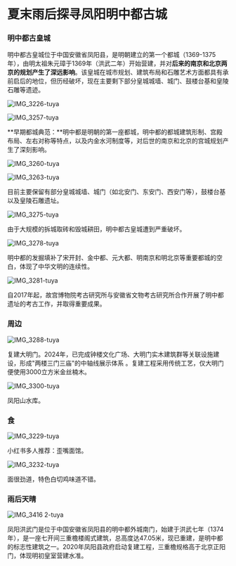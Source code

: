 # 夏末雨后探寻凤阳明中都古城



### 明中都古皇城

明中都古皇城位于中国安徽省凤阳县，是明朝建立的第一个都城（1369-1375年），由明太祖朱元璋于1369年（洪武二年）开始营建，并对**后来的南京和北京两京的规划产生了深远影响**。该皇城在城市规划、建筑布局和石雕艺术方面都具有承前启后的地位，但历经破坏，现在主要剩下部分皇城城墙、城门、鼓楼台基和皇陵石雕等遗迹。﻿

![IMG_3226-tuya](./assets/IMG_3226-tuya.jpeg)

![IMG_3257-tuya](./assets/IMG_3257-tuya.jpeg)

**早期都城典范：**明中都是明朝的第一座都城，明中都的都城建筑形制、宫殿布局、左右对称等特点，以及内金水河制度等，对后世的南京和北京的宫城规划产生了深刻影响。

![IMG_3260-tuya](./assets/IMG_3260-tuya.jpeg)

![IMG_3263-tuya](./assets/IMG_3263-tuya.jpeg)

目前主要保留有部分皇城城墙、城门（如北安门、东安门、西安门等），鼓楼台基以及皇陵石雕遗址。﻿

![IMG_3275-tuya](./assets/IMG_3275-tuya.jpeg)

由于大规模的拆城取砖和毁城耕田，明中都古皇城遭到严重破坏。﻿

![IMG_3278-tuya](./assets/IMG_3278-tuya.jpeg)

明中都的发掘填补了宋开封、金中都、元大都、明南京和明北京等重要都城的空白，体现了中华文明的连续性。

![IMG_3281-tuya](./assets/IMG_3281-tuya.jpeg)

自2017年起，故宫博物院考古研究所与安徽省文物考古研究所合作开展了明中都遗址的考古工作，并取得重要成果。﻿

### 周边

![IMG_3288-tuya](./assets/IMG_3288-tuya.jpeg)

复建大明门。2024年，已完成钟楼文化广场、大明门实木建筑群等关联设施建设，形成"两楼三门三庙"的中轴线展示体系 。复建工程采用传统工艺，仅大明门便使用3000立方米金丝楠木。

![IMG_3300-tuya](./assets/IMG_3300-tuya.jpeg)

凤阳山水库。

### 食

![IMG_3229-tuya](./assets/IMG_3229-tuya-8771577.jpeg)

小红书多人推荐：歪嘴面馆。

![IMG_3232-tuya](./assets/IMG_3232-tuya.jpeg)

面很劲道，特色白切鸡味道不错。

### 雨后天晴

![IMG_3416 2-tuya](./assets/IMG_3416-tuya.jpeg)

凤阳洪武门是位于中国安徽省凤阳县的明中都外城南门，始建于洪武七年（1374年），是一座七开间三重檐楼阁式建筑，总高度达47.05米，现已重建，是明中都的标志性建筑之一。﻿2020年凤阳县政府启动复建工程，三重檐规格高于北京正阳门，体现明初皇室营建水准。


